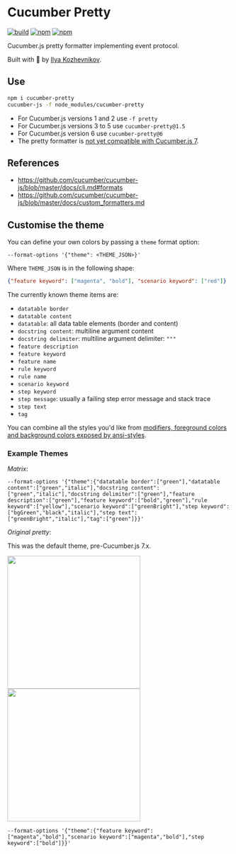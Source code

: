 # Cucumber Pretty

[![build][build-badge]][build]
[![npm][version]][npm]
[![npm][downloads]][npm]

[build]: https://github.com/jbpros/cucumber-pretty/actions?query=workflow%3Abuild
[build-badge]: https://github.com/jbpros/cucumber-pretty/workflows/build/badge.svg
[npm]: https://www.npmjs.com/package/cucumber-pretty
[version]: https://img.shields.io/npm/v/cucumber-pretty.svg
[downloads]: https://img.shields.io/npm/dm/cucumber-pretty.svg

Cucumber.js pretty formatter implementing event protocol.

Built with 🥒 by [Ilya Kozhevnikov](http://kozhevnikov.com/).

## Use

```bash
npm i cucumber-pretty
cucumber-js -f node_modules/cucumber-pretty
```

- For Cucumber.js versions 1 and 2 use `-f pretty`
- For Cucumber.js versions 3 to 5 use `cucumber-pretty@1.5`
- For Cucumber.js version 6 use `cucumber-pretty@6`
- The pretty formatter is [not yet compatible with Cucumber.js 7](https://github.com/kozhevnikov/cucumber-pretty/issues/14).

## References

- https://github.com/cucumber/cucumber-js/blob/master/docs/cli.md#formats
- https://github.com/cucumber/cucumber-js/blob/master/docs/custom_formatters.md

## Customise the theme

You can define your own colors by passing a `theme` format option:

    --format-options '{"theme": <THEME_JSON>}'

Where `THEME_JSON` is in the following shape:

```json
{"feature keyword": ["magenta", "bold"], "scenario keyword": ["red"]}
```

The currently known theme items are:

* `datatable border`
* `datatable content`
* `datatable`: all data table elements (border and content)
* `docstring content`: multiline argument content
* `docstring delimiter`: multiline argument delimiter: `"""`
* `feature description`
* `feature keyword`
* `feature name`
* `rule keyword`
* `rule name`
* `scenario keyword`
* `step keyword`
* `step message`: usually a failing step error message and stack trace
* `step text`
* `tag`

You can combine all the styles you'd like from [modifiers, foreground colors and background colors exposed by ansi-styles](https://github.com/chalk/ansi-styles#styles).

### Example Themes

_Matrix_:

    --format-options '{"theme":{"datatable border":["green"],"datatable content":["green","italic"],"docstring content":["green","italic"],"docstring delimiter":["green"],"feature description":["green"],"feature keyword":["bold","green"],"rule keyword":["yellow"],"scenario keyword":["greenBright"],"step keyword":["bgGreen","black","italic"],"step text":["greenBright","italic"],"tag":["green"]}}'

_Original pretty_:

This was the default theme, pre-Cucumber.js 7.x.

<img src="https://raw.githubusercontent.com/kozhevnikov/cucumber-pretty/master/docs/homebrew.png" width="300">
<img src="https://raw.githubusercontent.com/kozhevnikov/cucumber-pretty/master/docs/basic.png" width="300">

    --format-options '{"theme":{"feature keyword":["magenta","bold"],"scenario keyword":["magenta","bold"],"step keyword":["bold"]}}'

